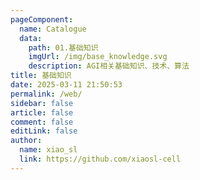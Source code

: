 ```yaml
---
pageComponent:
  name: Catalogue
  data:
    path: 01.基础知识
    imgUrl: /img/base_knowledge.svg
    description: AGI相关基础知识、技术、算法
title: 基础知识
date: 2025-03-11 21:50:53
permalink: /web/
sidebar: false
article: false
comment: false
editLink: false
author:
  name: xiao_sl
  link: https://github.com/xiaosl-cell
---
```

